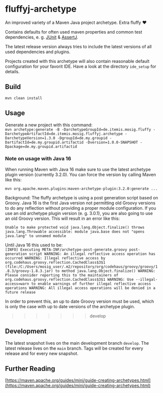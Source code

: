 # fluffyj-archetype
An improved variety of a Maven Java project archetype. Extra fluffy ❤  
  
Contains defaults for often used maven properties and common test dependencies, e. g. [JUnit](https://junit.org/junit5) & [AssertJ](https://assertj.github.io/doc).  

The latest release version always tries to include the latest versions of all used dependencies and plugins.  

Projects created with this archetype will also contain reasonable default configuration for your favorit IDE. Have a look at the directory `ide_setup` for details.  

## Build
`mvn clean install`  
  
## Usage
Generate a new project with this command:  
`mvn archetype:generate -B -DarchetypeGroupId=de.itemis.mosig.fluffy -DarchetypeArtifactId=de.itemis.mosig.fluffyj.archetype -DarchetypeVersion=1.3.0 -DgroupId=de.my.groupid -DartifactId=de.my.groupid.artifactid -Dversion=1.0.0-SNAPSHOT -Dpackage=de.my.groupid.artifactid`

### Note on usage with Java 16
When running Maven with Java 16 make sure to use the latest archetype plugin version (currently 3.2.0). You can force the version by calling Maven like this:  
  
`mvn org.apache.maven.plugins:maven-archetype-plugin:3.2.0:generate ...`  
  
Background: The fluffy archetype is using a post generation script based on Groovy. Java 16 is the first Java version not permitting old Groovy versions to do any reflection without providing a proper module configuration. If you use an old archetype plugin version (e. g. 3.0.1), you are also going to use an old Groovy version. This will result in an error like this:  
  
`
 Unable to make protected void java.lang.Object.finalize() throws java.lang.Throwable accessible: module java.base does not "opens java.lang" to unnamed module
 `  

Until Java 16 this used to be:  
`[INFO] Executing META-INF/archetype-post-generate.groovy post-generation script
WARNING: An illegal reflective access operation has occurred
WARNING: Illegal reflective access by org.codehaus.groovy.reflection.CachedClass$3$1 (file:/C:/Users/mosig_user/.m2/repository/org/codehaus/groovy/groovy/1.8.3/groovy-1.8.3.jar) to method java.lang.Object.finalize()
WARNING: Please consider reporting this to the maintainers of org.codehaus.groovy.reflection.CachedClass$3$1
WARNING: Use --illegal-access=warn to enable warnings of further illegal reflective access operations
WARNING: All illegal access operations will be denied in a future release`  
  
In order to prevent this, an up to date Groovy version must be used, which is only the case with up to date versions of the archetype plugin.  
>>>>>>> develop

## Development
The latest snapshot lives on the main development branch `develop`. The latest release lives on the `main` branch. Tags will be created for every release and for every new snapshot.  

## Further Reading
[https://maven.apache.org/guides/mini/guide-creating-archetypes.html](https://maven.apache.org/guides/mini/guide-creating-archetypes.html)
  